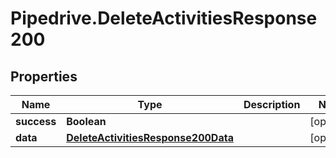 # Pipedrive.DeleteActivitiesResponse200

## Properties

Name | Type | Description | Notes
------------ | ------------- | ------------- | -------------
**success** | **Boolean** |  | [optional] 
**data** | [**DeleteActivitiesResponse200Data**](DeleteActivitiesResponse200Data.md) |  | [optional] 


